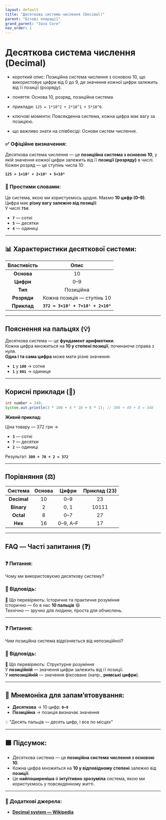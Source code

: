 ```yaml
---
layout: default
title: "Десяткова система числення (Decimal)"
parent: "Бітові операції"
grand_parent: "Java Core"
nav_order: 1
---
```


# Десяткова система числення (Decimal)

* короткий опис: Позиційна система числення з основою 10, що використовує цифри від 0 до 9, де значення кожної цифри залежить від її позиції (розряду).

* поняття: Основа 10, розряд, позиційна система.

* приклади: `125 = 1*10^2 + 2*10^1 + 5*10^0`.

* ключові моменти: Повсякденна система, кожна цифра має вагу за позицією.

* що важливо знати на співбесіді: Основи систем числення.

### **✅ Офіційне визначення:**

Десяткова система числення — це **позиційна система з основою 10**, у якій значення кожної цифри залежить від її **позиції (розряду)** в числі. Кожен розряд — це ступінь числа 10:

**`125 = 1×10² + 2×10¹ + 5×10⁰`**

### **🧠 Простими словами:**

Це система, якою ми користуємось щодня. Маємо **10 цифр (0–9)**.  
Цифра має **різну вагу залежно від позиції**:  
У числі **`754`**:

* **`7`** — сотні
* **`5`** — десятки
* **`4`** — одиниці

---

## **📊 Характеристики десяткової системи:**

| Властивість | Опис |
| :---: | :---: |
| **Основа** | 10 |
| **Цифри** | 0–9 |
| **Тип** | Позиційна |
| **Розряди** | Кожна позиція — ступінь 10 |
| **Приклад** | **`372 = 3×10² + 7×10¹ + 2×10⁰`** |

---

## **Пояснення на пальцях (💡)**

Десяткова система — це **фундамент арифметики**.  
Кожна цифра множиться на **10 у степені позиції**, починаючи справа з нуля.  
**Одна і та сама цифра** може мати різне значення:

* **`1`** у **`100`** -> сотня
* **`1`** у **`001`** -> одиниця

---

## **Корисні приклади (🧪)**

```java
int number = 348;
System.out.println(3 * 100 + 4 * 10 + 8 * 1); // 300 + 40 + 8 = 348
```

**Живий приклад:**

Ціна товару — 372 грн ->

* **`3`** — сотні
* **`7`** — десятки
* **`2`** — одиниці

Результат: **`300 + 70 + 2 = 372`**

---

## **Порівняння (⚖️)**

| Система | Основа | Цифри | Приклад (23) |
| :---: | :---: | :---: | :---: |
| **Decimal** | 10 | 0–9 | 23 |
| **Binary** | 2 | 0, 1 | 10111 |
| **Octal** | 8 | 0–7 | 27 |
| **Hex** | 16 | 0–9, A–F | 17 |

---

## **FAQ — Часті запитання (❓)**

### **❓ Питання:**

 Чому ми використовуємо десяткову систему?

### **💬 Відповідь:**

📌 Що перевіряють: Історичне та практичне розуміння  
Історично — бо в нас **10 пальців** 😄  
Технічно — зручно для людини, проста для обчислень.

---

### **❓ Питання:**

 Чим позиційна система відрізняється від непозиційної?

### **💬 Відповідь:**

📌 Що перевіряють: Структурне розуміння  
У **позиційній** — значення цифри залежить від її позиції.  
У **непозиційній** — значення фіксоване (напр., **римські цифри**).

---

## **🧠 Мнемоніка для запам’ятовування:**

* **Десяткова** -> 10 цифр: **`0–9`**
* **Позиційна** -> позиція визначає значення

💡 "Десять пальців — десять цифр, і все по місцях"

---

## **🟩 Підсумок:**

* Десяткова система — це **позиційна система числення з основою 10**.  
* Кожна цифра множиться на **10 у відповідному степені** залежно від **позиції**.  
* Це **найпоширеніша** й **інтуїтивно зрозуміла** система, якою ми користуємось у повсякденному житті.

---

### **🔗 Додаткові джерела:**

* [**Decimal system — Wikipedia**](https://en.wikipedia.org/wiki/Decimal)
